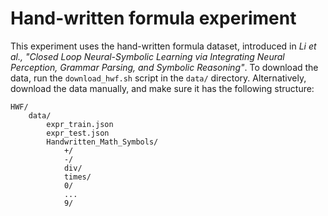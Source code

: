 # Hand-written formula experiment
This experiment uses the hand-written formula dataset, introduced in *Li et al., "Closed Loop Neural-Symbolic Learning via Integrating Neural Perception, Grammar Parsing, and Symbolic Reasoning"*.
To download the data, run the `download_hwf.sh` script in the `data/` directory.
Alternatively, download the data manually, and make sure it has the following structure:
```
HWF/
    data/
        expr_train.json
        expr_test.json
        Handwritten_Math_Symbols/
            +/
            -/
            div/
            times/
            0/
            ...
            9/
```

